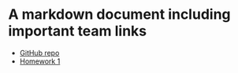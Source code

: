 # A markdown document including important team links

- [GitHub repo](https://github.com/MichaelReza/Speare)
- [Homework 1](https://docs.google.com/document/d/1nts_QF3SpCPEjJF0VQ2iAZE_vOmCgrbPAr5Vz5ebCrA/edit)
